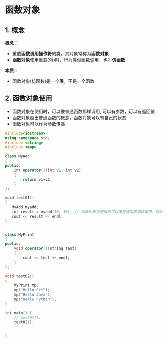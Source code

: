 # 函数对象

## 1. 概念

**概念：**

- 重载**函数调用操作符**的类，其对象常称为**函数对象**
- **函数对象**使用重载的()时，行为类似函数调用，也叫**仿函数**

**本质：**

- 函数对象(仿函数)是一个**类**，不是一个函数

## 2. 函数对象使用

- 函数对象在使用时，可以像普通函数那样调用, 可以有参数，可以有返回值
- 函数对象超出普通函数的概念，函数对象可以有自己的状态
- 函数对象可以作为参数传递

```cpp
#include<iostream>
using namespace std;
#include <string>
#include <map>

class MyAdd
{
public:
    int operator()(int v1, int v2)
    {
        return v1+v2;
    }
};

void test01()
{
   MyAdd myadd;
   int result = myadd(10, 10); // 函数对象在使用时可以像普通函数那样调用，可以有参数，可以有返回值
   cout << result << endl;
}


class MyPrint
{
public:
    void operator()(string test)
    {
        cout << test << endl;
    }
};

void test02()
{
    MyPrint mp;
    mp("Hello C++");
    mp("Hello Java");
    mp("Hello Python");
}

int main() {
	// test01();
    test02();
    
    
}
```

